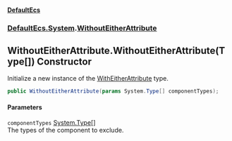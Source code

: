 #### [DefaultEcs](index.md 'index')
### [DefaultEcs.System](index.md#DefaultEcs_System 'DefaultEcs.System').[WithoutEitherAttribute](WithoutEitherAttribute.md 'DefaultEcs.System.WithoutEitherAttribute')
## WithoutEitherAttribute.WithoutEitherAttribute(Type[]) Constructor
Initialize a new instance of the [WithEitherAttribute](WithEitherAttribute.md 'DefaultEcs.System.WithEitherAttribute') type.  
```csharp
public WithoutEitherAttribute(params System.Type[] componentTypes);
```
#### Parameters
<a name='DefaultEcs_System_WithoutEitherAttribute_WithoutEitherAttribute(System_Type__)_componentTypes'></a>
`componentTypes` [System.Type](https://docs.microsoft.com/en-us/dotnet/api/System.Type 'System.Type')[[]](https://docs.microsoft.com/en-us/dotnet/api/System.Array 'System.Array')  
The types of the component to exclude.
  
